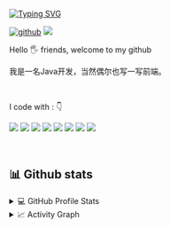 [![Typing SVG](https://readme-typing-svg.herokuapp.com?lines=%F0%9F%91%8B+Hi+there!+I'm+miemieFeng)](https://git.io/typing-svg)
<div align="left">


[![github](https://img.shields.io/badge/miemieFeng-12100E.svg?style=for-the-badge&logo=github&logoColor=white)](https://github.com/miemieFeng/)
![](https://komarev.com/ghpvc/?username=miemieFenge&label=PROFILE+VIEWS&style=for-the-badge&color=brightgreen)

 
</div>  
<p align="justify"> 
<p>Hello 🖐️ friends, welcome to my github</p>
我是一名Java开发，当然偶尔也写一写前端。
 
&nbsp;

</p>


<p align="left">
I code with :  👇

<img src="https://img.shields.io/badge/Python-3776AB?style=for-the-badge&logo=java&logoColor=white"/> <img src="https://img.shields.io/badge/JavaScript-F7DF1E?style=for-the-badge&logo=javascript&logoColor=white"/> <img src="https://img.shields.io/badge/C%2B%2B-00599C?style=for-the-badge&logo=c%2B%2B&logoColor=white"/> <img src="https://img.shields.io/badge/C%23-239120?style=for-the-badge&logo=c-sharp&logoColor=white"/>   <img src="https://img.shields.io/badge/Django-092E20?style=for-the-badge&logo=django&logoColor=white"/> <img src="https://img.shields.io/badge/.NET-5C2D91?style=for-the-badge&logo=.net&logoColor=white"/> <img src="https://img.shields.io/badge/HTML-239120?style=for-the-badge&logo=html5&logoColor=white"/>  <img src="https://img.shields.io/badge/CSS-239120?&style=for-the-badge&logo=css3&logoColor=white"/>
</p>

&nbsp;
&nbsp;
## 📊 Github stats

<details> 
  <summary>💻 GitHub Profile Stats</summary>
  <br/>
    <a href="https://github.com/anuraghazra/github-readme-stats"><img alt="miemieFeng's Github Stats" src="https://github-readme-stats.vercel.app/api/?username=miemieFeng&show_icons=true&count_private=true&theme=default&hide_border=true&bg_color=fff&title_color=00E676&icon_color=00E676" height="192px"/></a>
  <a href="https://github.com/anuraghazra/github-readme-stats"><img alt="miemieFeng's Top Languages" src="https://github-readme-stats.vercel.app/api/top-langs/?username=miemieFeng&langs_count=8&layout=compact&theme=default&hide_border=true&bg_color=fff&title_color=000&icon_color=000&hide=Jupyter%20Notebook" height="192px"/></a>
  <br/>
</details>

<details>
  <summary>📈 Activity Graph</summary>
  <br/>
<a href="https://github.com/ashutosh00710/github-readme-activity-graph"><img alt="miemieFeng's Activity Graph" src="https://activity-graph.herokuapp.com/graph/?username=miemieFeng&bg_color=fff&color=000&line=00E676&point=000&hide_border=true" /></a>
</details>
